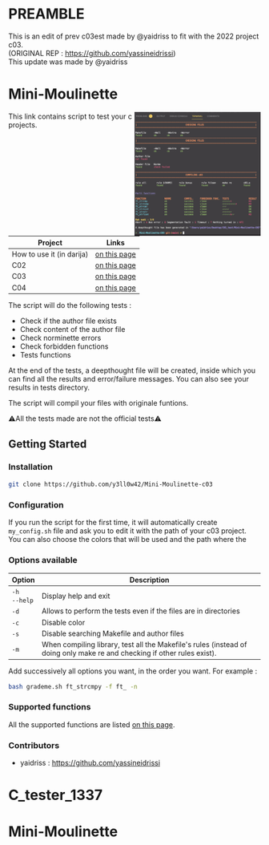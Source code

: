 # PREAMBLE
This is an edit of prev c03est made by @yaidriss to fit with the 2022 project c03. <br/>
(ORIGINAL REP : https://github.com/yassineidrissi) <br/>
This update was made by @yaidriss <br/>

# Mini-Moulinette
<img align="right" src="./srcs/img_readme.png" width="50%"/>
This link contains script to test your c projects.

| Project  | Links |
| ------------- | ------------- |
| How to use it (in darija)  | [on this page](https://github.com/y3ll0w42/Mini-Moulinette-c03/blob/master/supported_functions.md)  |
| C02  | [on this page](https://github.com/yassineidrissi/Mini_Moulinette_C02)  |
| C03  | [on this page](https://github.com/yassineidrissi/Mini-Moulinette-C03) |
| C04  | [on this page](https://github.com/yassineidrissi/Mini-Moulinette-C04)  |

The script will do the following tests :

- Check if the author file exists
- Check content of the author file
- Check norminette errors
- Check forbidden functions
- Tests functions

At the end of the tests, a deepthought file will be created, inside which you
can find all the results and error/failure messages. You can also see your
results in tests directory.

The script will compil your files with originale funtions.

:warning:All the tests made are not the official tests:warning:

## Getting Started

### Installation

```bash
git clone https://github.com/y3ll0w42/Mini-Moulinette-c03
```

### Configuration

If you run the script for the first time, it will automatically create
`my_config.sh` file and ask you to edit it with the path of your c03
project.
You can also choose the colors that will be used and the path where the

### Options available
| Option | Description |
| --- | --- |
| `-h`<br />`--help` | Display help and exit |
| `-d` | Allows to perform the tests even if the files are in directories |
| `-c` | Disable color |
| `-s` | Disable searching Makefile and author files |
| `-m` | When compiling library, test all the Makefile's rules (instead of doing only make re and checking if other rules exist). |


Add successively all options you want, in the order you want.
For example :
```bash
bash grademe.sh ft_strcmpy -f ft_ -n
```

### Supported functions
All the supported functions are listed [on this page](https://github.com/yassineidrissi/Mini-Moulinette-c03/blob/master/supported_functions.md).

### Contributors
- yaidriss : https://github.com/yassineidrissi
# C_tester_1337
# Mini-Moulinette
